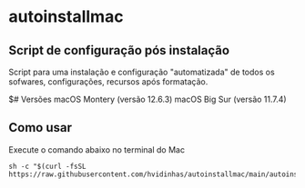 # autoinstallmac 

## Script de configuração pós instalação

Script para uma instalação e configuração "automatizada" de todos os sofwares, configurações, recursos após formatação.

$# Versões
macOS Montery (versão 12.6.3)
macOS Big Sur (versão 11.7.4)

## Como usar
Execute o comando abaixo no terminal do Mac
```shell
sh -c "$(curl -fsSL https://raw.githubusercontent.com/hvidinhas/autoinstallmac/main/autoinstallmac.sh)"
```
